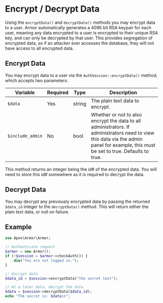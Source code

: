 
# Encrypt / Decrypt Data

Using the `encryptData()` and `decryptData()` methods you may encrypt data to a user.  Armor automatically generates a 4096 bit RSA keypair for each user, meaning any data encrypted to a user is encrypted to their unique RSA key, and can only be decrypted by that user.  This provides segregation of encrypted data, so if an attacker ever accesses the database, they will not have access to all encrypted data.


## Encrypt Data

You may encrypt data to a user via the `AuthSession::encryptData()` method, which accepts two parameters:

Variable | Required | Type | Description
------------- |------------- |------------- |------------- 
`$data` | Yes | string | The plain text data to encrypt.
`$include_admin` | No | bool | Whether or not to also encrypt the data to all administrators.  If administrators need to view this data via the admin panel for example, this must be set to true.  Defaults to true.

This method returns an integer being the id# of the encrypted data.  You will need to store this id# somewhere as it is required to decrypt the data.


## Decrypt Data

You may decrypt any previously encrypted data by passing the returned `$data_id` integer to the `decryptData()` method.  This will return either the plain text data, or null on failure.


## Example

~~~php
use Apex\Armor\Armor;

// Authenticate request
$armor = new Armor();
if (!$session = $armor->checkAuth()) { 
    die("You are not logged in.");
}

// Encrypt data
$data_id = $session->encryptData("the secret text");

// At a later data, decrypt the data
$data = $session->decryptData($data_id);
echo "The secret is: $data\n";
~~~









